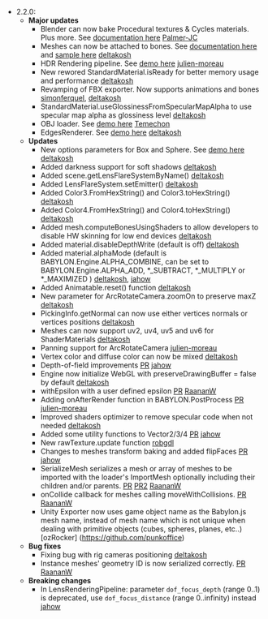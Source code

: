 - 2.2.0:
  - **Major updates**
    - Blender can now bake Procedural textures & Cycles materials.  Plus more. See [documentation here](https://github.com/BabylonJS/Babylon.js/tree/master/Exporters/Blender) [Palmer-JC](https://github.com/Palmer-JC)
    - Meshes can now be attached to bones. See [documentation here](http://babylondoc.azurewebsites.net/page.php?p=22421) and [sample here](http://www.babylonjs-playground.com/#11BH6Z#18) [deltakosh](https://github.com/deltakosh)
    - HDR Rendering pipeline. See [demo here]() [julien-moreau](https://github.com/julien-moreau)
    - New rewored StandardMaterial.isReady for better memory usage and performance [deltakosh](https://github.com/deltakosh)
    - Revamping of FBX exporter. Now supports animations and bones [simonferquel](http://www.github.com/simonferquel), [deltakosh](https://github.com/deltakosh)
    - StandardMaterial.useGlossinessFromSpecularMapAlpha to use specular map alpha as glossiness level [deltakosh](https://github.com/deltakosh)
    - OBJ loader. See [demo here](http://www.babylonjs-playground.com/#28YUR5) [Temechon](https://github.com/Temechon)
    - EdgesRenderer. See [demo here](http://www.babylonjs-playground.com/#TYAHX#10) [deltakosh](https://github.com/deltakosh)
  - **Updates**
    - New options parameters for Box and Sphere. See [demo here](http://www.html5gamedevs.com/topic/17044-evolution-for-out-of-the-box-meshes-creation/) [deltakosh](https://github.com/deltakosh)
    - Added darkness support for soft shadows [deltakosh](https://github.com/deltakosh)
    - Added scene.getLensFlareSystemByName() [deltakosh](https://github.com/deltakosh)
    - Added LensFlareSystem.setEmitter() [deltakosh](https://github.com/deltakosh)
    - Added Color3.FromHexString() and Color3.toHexString() [deltakosh](https://github.com/deltakosh)
    - Added Color4.FromHexString() and Color4.toHexString() [deltakosh](https://github.com/deltakosh)
    - Added mesh.computeBonesUsingShaders to allow developers to disable HW skinning for low end devices [deltakosh](https://github.com/deltakosh)
    - Added material.disableDepthWrite (default is off) [deltakosh](https://github.com/deltakosh)
    - Added material.alphaMode (default is BABYLON.Engine.ALPHA_COMBINE, can be set to BABYLON.Engine.ALPHA_ADD, *_SUBTRACT, *_MULTIPLY or *_MAXIMIZED ) [deltakosh](https://github.com/deltakosh), [jahow](https://github.com/jahow)
    - Added Animatable.reset() function [deltakosh](https://github.com/deltakosh)
    - New parameter for ArcRotateCamera.zoomOn to preserve maxZ [deltakosh](https://github.com/deltakosh)
    - PickingInfo.getNormal can now use either vertices normals or vertices positions [deltakosh](https://github.com/deltakosh)
    - Meshes can now support uv2, uv4, uv5 and uv6 for ShaderMaterials [deltakosh](https://github.com/deltakosh)
    - Panning support for ArcRotateCamera [julien-moreau](https://github.com/julien-moreau)
    - Vertex color and diffuse color can now be mixed [deltakosh](https://github.com/deltakosh)
    - Depth-of-field improvements [PR](https://github.com/BabylonJS/Babylon.js/pull/567) [jahow](https://github.com/jahow)
    - Engine now initialize WebGL with preserveDrawingBuffer = false by default [deltakosh](https://github.com/deltakosh)
    - withEpsilon with a user defined epsilon [PR](https://github.com/BabylonJS/Babylon.js/pull/573) [RaananW](https://github.com/RaananW)
    - Adding onAfterRender function in BABYLON.PostProcess [PR](https://github.com/BabylonJS/Babylon.js/pull/572) [julien-moreau](https://github.com/julien-moreau)
    - Improved shaders optimizer to remove specular code when not needed [deltakosh](https://github.com/deltakosh)    
    - Added some utility functions to Vector2/3/4 [PR](https://github.com/BabylonJS/Babylon.js/pull/578) [jahow](https://github.com/jahow)
    - New rawTexture.update function [robgdl](https://github.com/robgdl)
    - Changes to meshes transform baking and added flipFaces [PR](https://github.com/BabylonJS/Babylon.js/pull/579) [jahow](https://github.com/jahow)
    - SerializeMesh serializes a mesh or array of meshes to be imported with the loader's ImportMesh optionally including their children and/or parents. [PR](https://github.com/BabylonJS/Babylon.js/pull/583) [PR2](https://github.com/BabylonJS/Babylon.js/pull/609) [RaananW](https://github.com/RaananW)
	- onCollide callback for meshes calling moveWithCollisions. [PR](https://github.com/BabylonJS/Babylon.js/pull/585) [RaananW](https://github.com/RaananW)
	- Unity Exporter now uses game object name as the Babylon.js mesh name, instead of mesh name which is not unique when dealing with primitive objects (cubes, spheres, planes, etc..) [ozRocker] (https://github.com/punkoffice)	
  - **Bug fixes**
    - Fixing bug with rig cameras positioning [deltakosh](https://github.com/deltakosh)
    - Instance meshes' geometry ID is now serialized correctly. [PR](https://github.com/BabylonJS/Babylon.js/pull/607) [RaananW](https://github.com/RaananW)
  - **Breaking changes**
    - In LensRenderingPipeline: parameter `dof_focus_depth` (range 0..1) is deprecated, use `dof_focus_distance` (range 0..infinity) instead [jahow](https://github.com/jahow)
